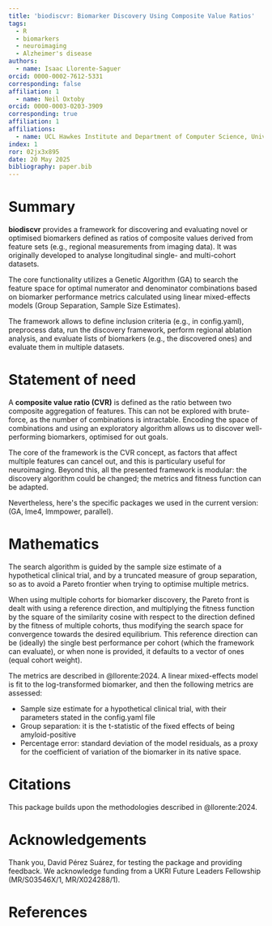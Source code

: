 ```yaml
---
title: 'biodiscvr: Biomarker Discovery Using Composite Value Ratios'
tags:
  - R
  - biomarkers
  - neuroimaging
  - Alzheimer's disease
authors:
  - name: Isaac Llorente-Saguer
orcid: 0000-0002-7612-5331
corresponding: false
affiliation: 1
  - name: Neil Oxtoby
orcid: 0000-0003-0203-3909
corresponding: true
affiliation: 1
affiliations:
  - name: UCL Hawkes Institute and Department of Computer Science, University College London, United Kingdom
index: 1
ror: 02jx3x895
date: 20 May 2025
bibliography: paper.bib
---
```

  
# Summary
  
**biodiscvr** provides a framework for discovering and evaluating novel or 
optimised biomarkers defined as ratios of composite values derived from 
feature sets (e.g., regional measurements from imaging data). 
It was originally developed to analyse longitudinal single- and multi-cohort datasets.

The core functionality utilizes a Genetic Algorithm (GA) to search the 
feature space for optimal numerator and denominator combinations based on 
biomarker performance metrics calculated using linear mixed-effects models 
(Group Separation, Sample Size Estimates).

The framework allows to define inclusion criteria (e.g., in config.yaml),
preprocess data, run the discovery framework, perform regional ablation analysis,
and evaluate lists of biomarkers (e.g., the discovered ones) and 
evaluate them in multiple datasets.

# Statement of need

A **composite value ratio (CVR)** is defined as the ratio between two composite 
aggregation of features. This can not be explored with brute-force, as the
number of combinations is intractable. Encoding the space of combinations 
and using an exploratory algorithm allows us to discover well-performing
biomarkers, optimised for out goals.

The core of the framework is the CVR concept, as factors that affect multiple
features can cancel out, and this is particulary useful for neuroimaging.
Beyond this, all the presented framework is modular: the discovery algorithm 
could be changed; the metrics and fitness function can be adapted.

Nevertheless, here's the specific packages we used in the current version:
(GA, lme4, lmmpower, parallel).

# Mathematics

The search algorithm is guided by the sample size estimate of a hypothetical clinical trial,
and by a truncated measure of group separation, so as to avoid 
a Pareto frontier when trying to optimise multiple metrics.

When using multiple cohorts for biomarker discovery, the Pareto front is dealt
with using a reference direction, and multiplying the fitness function by the 
square of the similarity cosine with respect to the direction defined by the 
fitness of multiple cohorts, thus modifying the search space for convergence 
towards the desired equilibrium. This reference direction can be (ideally) the single best performance per cohort 
(which the framework can evaluate), or when none is provided, it defaults to 
a vector of ones (equal cohort weight).

The metrics are described in @llorente:2024. A linear mixed-effects model is fit 
to the log-transformed biomarker, and then the following metrics are assessed:
  - Sample size estimate for a hypothetical clinical trial, with their parameters 
    stated in the config.yaml file
  - Group separation: it is the t-statistic of the fixed effects of being amyloid-positive
  - Percentage error: standard deviation of the model residuals, as a proxy for 
    the coefficient of variation of the biomarker in its native space. 

    
# Citations
    
This package builds upon the methodologies described in @llorente:2024. 
  
# Acknowledgements

Thank you, David Pérez Suárez, for testing the package and providing feedback.
We acknowledge funding from a UKRI Future Leaders Fellowship (MR/S03546X/1, MR/X024288/1).
  
# References